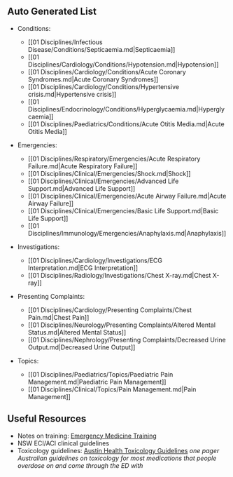 ## Auto Generated List
<!-- QueryToSerialize: list rows.file.link from "01 Disciplines" where  contains(Rotations, "[" + this.file.name + "](" + replace(this.file.folder + "/" + this.file.name + "." + this.file.ext, " ", "%20")   + ")") OR contains(Rotations, this.file.link) or contains(file.path,this.file.name) or contains(file.path,"Emergencies") group by reverse(split(file.folder, "/"))[0] -->
<!-- SerializedQuery: list rows.file.link from "01 Disciplines" where  contains(Rotations, "[" + this.file.name + "](" + replace(this.file.folder + "/" + this.file.name + "." + this.file.ext, " ", "%20")   + ")") OR contains(Rotations, this.file.link) or contains(file.path,this.file.name) or contains(file.path,"Emergencies") group by reverse(split(file.folder, "/"))[0] -->
- Conditions: 
    - [[01 Disciplines/Infectious Disease/Conditions/Septicaemia.md|Septicaemia]]
    - [[01 Disciplines/Cardiology/Conditions/Hypotension.md|Hypotension]]
    - [[01 Disciplines/Cardiology/Conditions/Acute Coronary Syndromes.md|Acute Coronary Syndromes]]
    - [[01 Disciplines/Cardiology/Conditions/Hypertensive crisis.md|Hypertensive crisis]]
    - [[01 Disciplines/Endocrinology/Conditions/Hyperglycaemia.md|Hyperglycaemia]]
    - [[01 Disciplines/Paediatrics/Conditions/Acute Otitis Media.md|Acute Otitis Media]]

- Emergencies: 
    - [[01 Disciplines/Respiratory/Emergencies/Acute Respiratory Failure.md|Acute Respiratory Failure]]
    - [[01 Disciplines/Clinical/Emergencies/Shock.md|Shock]]
    - [[01 Disciplines/Clinical/Emergencies/Advanced Life Support.md|Advanced Life Support]]
    - [[01 Disciplines/Clinical/Emergencies/Acute Airway Failure.md|Acute Airway Failure]]
    - [[01 Disciplines/Clinical/Emergencies/Basic Life Support.md|Basic Life Support]]
    - [[01 Disciplines/Immunology/Emergencies/Anaphylaxis.md|Anaphylaxis]]

- Investigations: 
    - [[01 Disciplines/Cardiology/Investigations/ECG Interpretation.md|ECG Interpretation]]
    - [[01 Disciplines/Radiology/Investigations/Chest X-ray.md|Chest X-ray]]

- Presenting Complaints: 
    - [[01 Disciplines/Cardiology/Presenting Complaints/Chest Pain.md|Chest Pain]]
    - [[01 Disciplines/Neurology/Presenting Complaints/Altered Mental Status.md|Altered Mental Status]]
    - [[01 Disciplines/Nephrology/Presenting Complaints/Decreased Urine Output.md|Decreased Urine Output]]

- Topics: 
    - [[01 Disciplines/Paediatrics/Topics/Paediatric Pain Management.md|Paediatric Pain Management]]
    - [[01 Disciplines/Clinical/Topics/Pain Management.md|Pain Management]]

<!-- SerializedQuery END -->

## Useful Resources
- Notes on training: [Emergency Medicine Training](00%20Reference/Training/Emergency%20Medicine%20Training.md)
- NSW ECI/ACI clinical guidelines
- Toxicology guidelines: [Austin Health Toxicology Guidelines](https://www.austin.org.au/clinical-toxicology-guidelines/) *one pager Australian guidelines on toxicology for most medications that people overdose on and come through the ED with*
  
